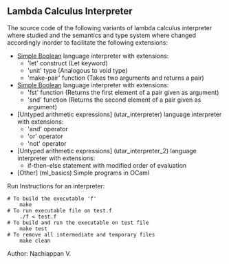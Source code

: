 Lambda Calculus Interpreter
---------------------------

The source code of the following variants of lambda calculus interpreter where studied and the semantics and type system where changed accordingly inorder to facilitate the following extensions:

- [Simple Boolean](simplebool) language interpreter with extensions:
	- 'let' construct (Let keyword)
	- 'unit' type (Analogous to void type)
	- 'make-pair' function (Takes two arguments and returns a pair)
- [Simple Boolean](simplebool_2) language interpreter with extensions:
	- 'fst' function (Returns the first element of a pair given as argument)
	- 'snd' function (Returns the second element of a pair given as argument)
- [Untyped arithmetic expressions] (utar_interpreter) language interpreter with extensions:
	- 'and' operator
	- 'or' operator
	- 'not' operator
- [Untyped arithmetic expressions] (utar_interpreter_2) language interpreter with extensions:
	- if-then-else statement with modified order of evaluation
- [Other] (ml_basics) Simple programs in OCaml

Run Instructions for an interpreter:

	# To build the executable 'f'
		make
	# To run executable file on test.f
		./f < test.f
	# To build and run the executable on test file
		make test
	# To remove all intermediate and temporary files
		make clean

Author: Nachiappan V.
